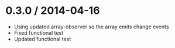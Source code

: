 
0.3.0 / 2014-04-16
==================

 * Using updated array-observer so the array emits change events
 * Fixed functional test
 * Updated functional test
